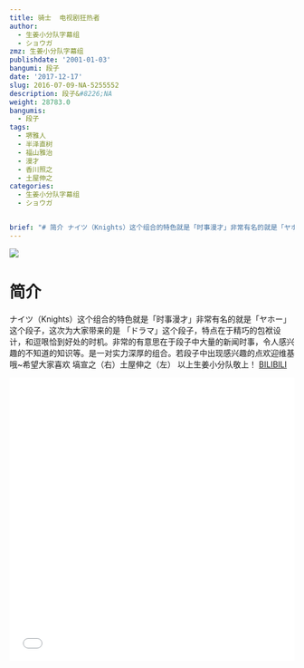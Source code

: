 ```yaml
---
title: 骑士  电视剧狂热者
author:
  - 生姜小分队字幕组
  - ショウガ
zmz: 生姜小分队字幕组
publishdate: '2001-01-03'
bangumi: 段子
date: '2017-12-17'
slug: 2016-07-09-NA-5255552
description: 段子&#8226;NA
weight: 28783.0
bangumis:
  - 段子
tags:
  - 堺雅人
  - 半泽直树
  - 福山雅治
  - 漫才
  - 香川照之
  - 土屋伸之
categories:
  - 生姜小分队字幕组
  - ショウガ


brief: "# 简介 ナイツ（Knights）这个组合的特色就是「时事漫才」非常有名的就是「ヤホー」这个段子，这次为大家带来的是 「ドラマ」这个段子，特点在于精巧的包袱设计，和逗哏恰到好处的时机。非常的有意思在于段子中大量的新闻时事，令人感兴趣的不知道的知识等。是一对实力深厚的组合。若段子中出现感兴趣的点欢迎维基哦~希望大家喜欢 塙宣之（右）土屋伸之（左） 以上生姜小分队敬上！"
---
```

![](https://i.imgur.com/oHz5JJg.png)
# 简介  
ナイツ（Knights）这个组合的特色就是「时事漫才」非常有名的就是「ヤホー」这个段子，这次为大家带来的是 「ドラマ」这个段子，特点在于精巧的包袱设计，和逗哏恰到好处的时机。非常的有意思在于段子中大量的新闻时事，令人感兴趣的不知道的知识等。是一对实力深厚的组合。若段子中出现感兴趣的点欢迎维基哦~希望大家喜欢
塙宣之（右）土屋伸之（左）
以上生姜小分队敬上！ 
  [BILIBILI](https://www.bilibili.com/video/av5255552/)

<div class="vcontainer">  <iframe class="video" src="//www.bilibili.com/blackboard/player.html?aid=5255552" width="100%" height="500" frameborder="0" allowfullscreen="allowfullscreen"></iframe></div>
